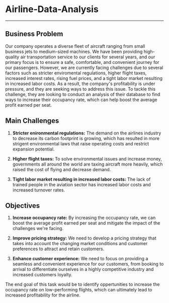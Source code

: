 # Airline-Data-Analysis
---
## **Business Problem**

Our company operates a diverse fleet of aircraft ranging from small business jets to medium-sized machines. We have been providing high-quality air transportation service to our clients for several years, and our primary focus is to ensure a safe, comfortable, and convenient journey for our passengers. However, we are currently facing challenges due to several factors such as stricter enviromental regulations, higher flight taxes, increased interest rates, rising fuel prices, and a tight labor market resulting in increased labor costs. As a result, the company's profitability is under pressure, and they are seeking ways to address this issue. To tackle this challenge, they are looking to conduct an analysis of their database to find ways to increase their occupancy rate, which can help boost the average profit earned per seat.

## **Main Challenges**

1. **Stricter enironmental regulations:** The demand on the airlines industry to decrease its carbon footprint is growing, which has resulted in more strigent environmental laws that raise operating costs and restrict expansion potential.
   
2. **Higher flight taxes:** To solve environmental issues and increase money, governments all around the world are taxing aircraft more heavily, which raised the cost of flying and decrease demand.
   
3. **Tight labor market resulting in increased labor costs:** The lack of trained people in the aviation sector has increased labor costs and increased turnover rates.

## **Objectives**

1. **Increase occupancy rate:** By increasing the occupancy rate, we can boost the average profit earned per seat and mitigate the impact of the challenges we're facing.
   
2. **Improve pricing strategy:** We need to develop a pricing strategy that takes into account the changing market conditions and customer preferences to attract and retain customers.
   
3. **Enhance customer experience:** We need to focus on providing a seamless and convenient experience for our customers, from booking to arrival to differentiate ourselves in a highly competitive industry and increased customers loyalty.

The end goal of this task would be to identify oppertunities to increase the occupancy rate on low-performing flights, which can ultimately lead to increased profitability for the airline.
